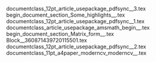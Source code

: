 documentclass_12pt_article_usepackage_pdfsync__3.tex
begin_document_section_Some_highlights__.tex
documentclass_12pt_article_usepackage_pdfsync__1.tex
documentclass_article_usepackage_amsmath_begin__.tex
begin_document_section_Matrix_form__.tex
Block__360871439720115501.tex
documentclass_12pt_article_usepackage_pdfsync__2.tex
documentclass_11pt_a4paper_moderncv_moderncv__.tex
